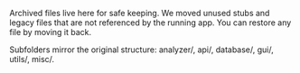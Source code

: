 Archived files live here for safe keeping. We moved unused stubs and legacy files that are not referenced by the running app. You can restore any file by moving it back.

Subfolders mirror the original structure: analyzer/, api/, database/, gui/, utils/, misc/.

